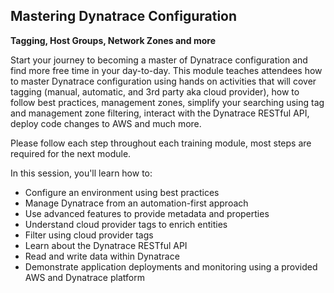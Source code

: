 ## Mastering Dynatrace Configuration 

**Tagging, Host Groups, Network Zones and more**

Start your journey to becoming a master of Dynatrace configuration and find more free time in your day-to-day. This module teaches attendees how to master Dynatrace configuration using hands on activities that will cover tagging (manual, automatic, and 3rd party aka cloud provider), how to follow best practices, management zones, simplify your searching using tag and management zone filtering, interact with the Dynatrace RESTful 
API, deploy code changes to AWS and much more.

Please follow each step throughout each training module, most steps are required for the next module.

In this session, you'll learn how to:

- Configure an environment using best practices
- Manage Dynatrace from an automation-first approach
- Use advanced features to provide metadata and properties
- Understand cloud provider tags to enrich entities
- Filter using cloud provider tags
- Learn about the Dynatrace RESTful API
- Read and write data within Dynatrace
- Demonstrate application deployments and monitoring using a provided AWS and Dynatrace platform
